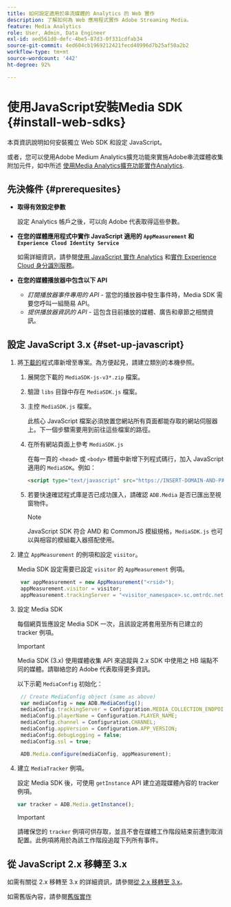 ```yaml
---
title: 如何設定適用於串流媒體的 Analytics 的 Web 實作
description: 了解如何為 Web 應用程式實作 Adobe Streaming Media。
feature: Media Analytics
role: User, Admin, Data Engineer
exl-id: aed561d0-defc-4be5-87d3-0f331cdfab34
source-git-commit: 4ed604cb1969212421fecd40996d7b25af50a2b2
workflow-type: tm+mt
source-wordcount: '442'
ht-degree: 92%

---
```


# 使用JavaScript安裝Media SDK {#install-web-sdks}

本頁資訊說明如何安裝獨立 Web SDK 和設定 JavaScript。

或者，您可以使用Adobe Medium Analytics擴充功能來實施Adobe串流媒體收集附加元件，如中所述 [使用Media Analytics擴充功能實作Analytics](/help/implementation/media-sdk/setup/web-implementation-tags.md).

## 先決條件 {#prerequesites}

* **取得有效設定參數**

  設定 Analytics 帳戶之後，可以向 Adobe 代表取得這些參數。

* **在您的媒體應用程式中實作 JavaScript 適用的 `AppMeasurement` 和 `Experience Cloud Identity Service`**

  如需詳細資訊，請參閱[使用 JavaScript 實作 Analytics](https://experienceleague.adobe.com/docs/analytics/implementation/js/overview.html?lang=zh-Hant) 和[實作 Experience Cloud 身分識別服務](https://experienceleague.adobe.com/docs/id-service/using/implementation/setup-analytics.html?lang=zh-Hant)。

* **在您的媒體播放器中包含以下 API**

   * *訂閱播放器事件專用的 API* - 當您的播放器中發生事件時，Media SDK 需要您呼叫一組簡易 API。
   * *提供播放器資訊的 API* - 這包含目前播放的媒體、廣告和章節之相關資訊。

## 設定 JavaScript 3.x {#set-up-javascript}

1. 將[下載的](/help/getting-started/download-sdks.md)程式庫新增至專案。為方便起見，請建立類別的本機參照。

   1. 展開您下載的 `MediaSDK-js-v3*.zip` 檔案。
   1. 驗證 `libs` 目錄中存在 `MediaSDK.js` 檔案。

   1. 主控 `MediaSDK.js` 檔案。

      此核心 JavaScript 檔案必須放置您網站所有頁面都能存取的網站伺服器上。下一個步驟需要用到前往這些檔案的路徑。

   1. 在所有網站頁面上參考 `MediaSDK.js`

      在每一頁的 `<head>` 或 `<body>` 標籤中新增下列程式碼行，加入 JavaScript 適用的 `MediaSDK`。例如：

      ```html
      <script type="text/javascript" src="https://INSERT-DOMAIN-AND-PATH-TO-CODE-HERE/MediaSDK.js"></script>
      ```

   1. 若要快速確認程式庫是否已成功匯入，請確認 `ADB.Media` 是否已匯出至視窗物件。

      >[!NOTE]
      >
      >JavaScript SDK 符合 AMD 和 CommonJS 模組規格，`MediaSDK.js` 也可以與相容的模組載入器搭配使用。

1. 建立 `AppMeasurement` 的例項和設定 `visitor`。

   Media SDK 設定需要已設定 `visitor` 的 `AppMeasurement` 例項。

   ```js
    var appMeasurement = new AppMeasurement("<rsid>");
    appMeasurement.visitor = visitor;
    appMeasurement.trackingServer = "<visitor_namespace>.sc.omtrdc.net";
   ```

1. 設定 Media SDK

   每個網頁皆應設定 Media SDK 一次，且該設定將套用至所有已建立的 tracker 例項。

   >[!IMPORTANT]
   >
   > Media SDK (3.x) 使用媒體收集 API 來追蹤與 2.x SDK 中使用之 HB 端點不同的媒體。請聯絡您的 Adobe 代表取得更多資訊。

   以下示範 `MediaConfig` 初始化：

   ```js
    // Create MediaConfig object (same as above)
    var mediaConfig = new ADB.MediaConfig();
    mediaConfig.trackingServer = Configuration.MEDIA_COLLECTION_ENDPOINT;
    mediaConfig.playerName = Configuration.PLAYER_NAME;
    mediaConfig.channel = Configuration.CHANNEL;
    mediaConfig.appVersion = Configuration.APP_VERSION;
    mediaConfig.debugLogging = false;
    mediaConfig.ssl = true;
   
    ADB.Media.configure(mediaConfig, appMeasurement);
   ```

1. 建立 `MediaTracker` 例項。

   設定 Media SDK 後，可使用 `getInstance` API 建立追蹤媒體內容的 tracker 例項。

   ```js
   var tracker = ADB.Media.getInstance();
   ```

   >[!IMPORTANT]
   >
   >請確保您的 `tracker` 例項可供存取，並且不會在媒體工作階段結束前遭到取消配置。此例項將用於為該工作階段追蹤下列所有事件。

## 從 JavaScript 2.x 移轉至 3.x

如需有關從 2.x 移轉至 3.x 的詳細資訊，請參閱[從 2.x 移轉至 3.x](https://adobe-marketing-cloud.github.io/media-sdks/reference/javascript_3x/MigrationGuide.html)。

如需舊版內容，請參閱[舊版實作](/help/legacy/media-sdk/setup/setup-overview.md)
